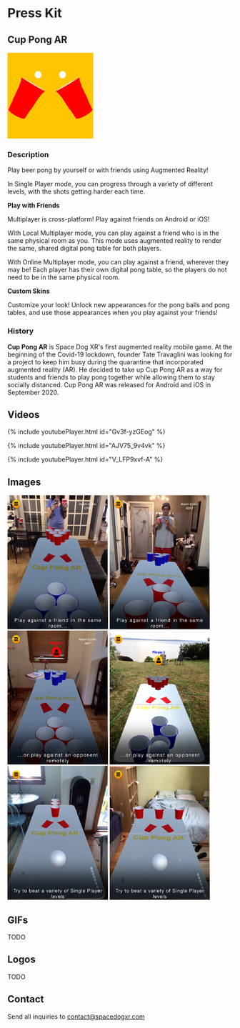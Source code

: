 # Press Kit

## Cup Pong AR

![](/192_192_cup_pong_logo.png)

### Description

Play beer pong by yourself or with friends using Augmented Reality!

In Single Player mode, you can progress through a variety of different levels, with the shots getting harder each time. 

<b>Play with Friends</b>


Multiplayer is cross-platform! Play against friends on Android or iOS!

With Local Multiplayer mode, you can play against a friend who is in the same physical room as you. This mode uses augmented reality to render the same, shared digital pong table for both players.

With Online Multiplayer mode, you can play against a friend, wherever they may be! Each player has their own digital pong table, so the players do not need to be in the same physical room.

<b> Custom Skins </b>

Customize your look! Unlock new appearances for the pong balls and pong tables, and use those appearances when you play against your friends!


### History

<b>Cup Pong AR</b> is Space Dog XR's first augmented reality mobile game. At the beginning of the Covid-19 lockdown, founder Tate Travaglini was looking for a project to keep him busy during the quarantine that incorporated augmented reality (AR). He decided to take up Cup Pong AR as a way for students and friends to play pong together while allowing them to stay socially distanced. Cup Pong AR was released for Android and iOS in September 2020. 


## Videos

{% include youtubePlayer.html id="Gv3f-yzGEog" %}

{% include youtubePlayer.html id="AJV75_9v4vk" %}

{% include youtubePlayer.html id="V_LFP9xvf-A" %}

## Images
<img src="/images/App_Preview_Multiplayer_iPad_local_1.jpg" height="300"/>
<img src="/images/App_Preview_Multiplayer_iPad_local_2.jpg" height="300"/>
<img src="/images/App_Preview_Multiplayer_iPad_1.jpg" height="300"/>
<img src="/images/App_Preview_Multiplayer_iPad_2.jpg" height="300"/>
<img src="/images/App_Preview_Single_Player_iPad_1.jpg" height="300"/>
<img src="/images/App_Preview_Single_Player_iPad_2.jpg" height="300"/>

## GIFs
TODO

## Logos
TODO

## Contact
Send all inquiries to [contact@spacedogxr.com](mailto:contact@spacedogxr.com)
